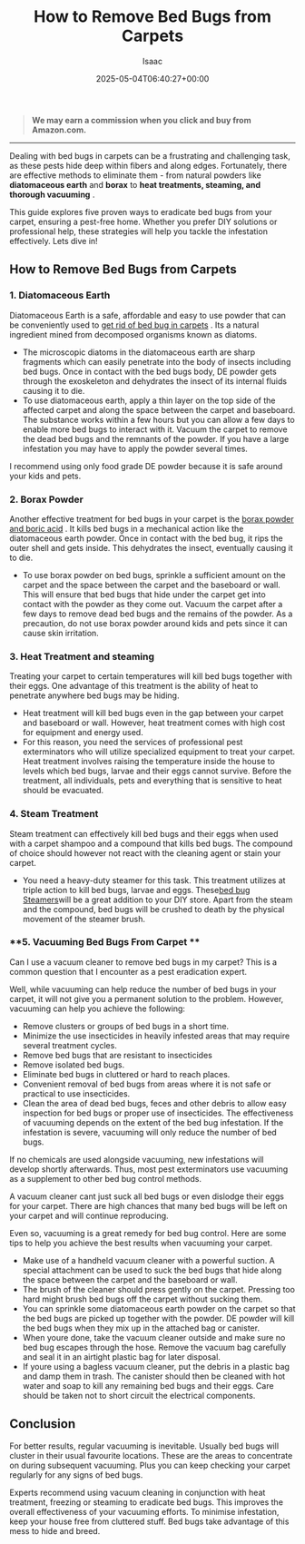 ﻿---
author: Isaac
layout: post
title: How to Remove Bed Bugs from Carpets
date: '2025-05-04T06:40:27+00:00'
categories:
- Bed Bugs
- Guide
tags: []
slug: /how-to-remove-bed-bugs-from-carpets/
lastmod: 2025-05-07T12:21:27+03:00
---
> **We may earn a commission when you click and buy from Amazon.com.**
>

---
Dealing with bed bugs in carpets can be a frustrating and challenging task, as these pests hide deep within fibers and along edges. Fortunately, there are effective methods to eliminate them - from natural powders like
**diatomaceous earth**
and
**borax**
to
**heat treatments, steaming, and thorough vacuuming**
.

This guide explores five proven ways to eradicate bed bugs from your carpet, ensuring a pest-free home. Whether you prefer DIY solutions or professional help, these strategies will help you tackle the infestation effectively. Lets dive in!
## How to Remove Bed Bugs from Carpets
### **1. Diatomaceous Earth**
Diatomaceous Earth is a safe, affordable and easy to use powder that can be conveniently used to
[get rid of bed bug in carpets](https://pestpolicy.com/does-diatomaceous-earth-kill-bed-bugs/)
. Its a natural ingredient mined from decomposed organisms known as diatoms.
- The microscopic diatoms in the diatomaceous earth are sharp fragments which can easily penetrate into the body of insects including bed bugs. Once in contact with the bed bugs body, DE powder gets through the exoskeleton and dehydrates the insect of its internal fluids causing it to die.
- To use diatomaceous earth, apply a thin layer on the top side of the affected carpet and along the space between the carpet and baseboard. The substance works within a few hours but you can allow a few days to enable more bed bugs to interact with it.
Vacuum the carpet to remove the dead bed bugs and the remnants of the powder. If you have a large infestation you may have to apply the powder several times.

I recommend using only food grade DE powder because it is safe around your kids and pets.
### **2. Borax Powder**
Another effective treatment for bed bugs in your carpet is the
[borax powder and boric acid](https://pestpolicy.com/does-boric-acid-kill-bed-bugs/)
. It kills bed bugs in a mechanical action like the diatomaceous earth powder. Once in contact with the bed bug, it rips the outer shell and gets inside. This dehydrates the insect, eventually causing it to die.
- To use borax powder on bed bugs, sprinkle a sufficient amount on the carpet and the space between the carpet and the baseboard or wall. This will ensure that bed bugs that hide under the carpet get into contact with the powder as they come out.
Vacuum the carpet after a few days to remove dead bed bugs and the remains of the powder. As a precaution, do not use borax powder around kids and pets since it can cause skin irritation.
### **3. Heat Treatment and steaming**
Treating your carpet to certain temperatures will kill bed bugs together with their eggs. One advantage of this treatment is the ability of heat to penetrate anywhere bed bugs may be hiding.
- Heat treatment will kill bed bugs even in the gap between your carpet and baseboard or wall. However, heat treatment comes with high cost for equipment and energy used.
- For this reason, you need the services of professional pest exterminators who will utilize specialized equipment to treat your carpet.
Heat treatment involves raising the temperature inside the house to levels which bed bugs, larvae and their eggs cannot survive. Before the treatment, all individuals, pets and everything that is sensitive to heat should be evacuated.
### **4. Steam Treatment**
Steam treatment can effectively kill bed bugs and their eggs when used with a carpet shampoo and a compound that kills bed bugs. The compound of choice should however not react with the cleaning agent or stain your carpet.
- You need a heavy-duty steamer for this task. This treatment utilizes at triple action to kill bed bugs, larvae and eggs. These[bed bug Steamers](https://pestpolicy.com/best-bed-bug-steamer/)will be a great addition to your DIY store.
Apart from the steam and the compound, bed bugs will be crushed to death by the physical movement of the steamer brush.
### **5. Vacuuming Bed Bugs From Carpet **
Can I use a vacuum cleaner to remove bed bugs in my carpet? This is a common question that I encounter as a pest eradication expert.

Well, while vacuuming can help reduce the number of bed bugs in your carpet, it will not give you a permanent solution to the problem. However, vacuuming can help you achieve the following:
- Remove clusters or groups of bed bugs in a short time.
- Minimize the use insecticides in heavily infested areas that may require several treatment cycles.
- Remove bed bugs that are resistant to insecticides
- Remove isolated bed bugs.
- Eliminate bed bugs in cluttered or hard to reach places.
- Convenient removal of bed bugs from areas where it is not safe or practical to use insecticides.
- Clean the area of dead bed bugs, feces and other debris to allow easy inspection for bed bugs or proper use of insecticides.
The effectiveness of vacuuming depends on the extent of the bed bug infestation. If the infestation is severe, vacuuming will only reduce the number of bed bugs.

If no chemicals are used alongside vacuuming, new infestations will develop shortly afterwards. Thus, most pest exterminators use vacuuming as a supplement to other bed bug control methods.

A vacuum cleaner cant just suck all bed bugs or even dislodge their eggs for your carpet. There are high chances that many bed bugs will be left on your carpet and will continue reproducing.

Even so, vacuuming is a great remedy for bed bug control. Here are some tips to help you achieve the best results when vacuuming your carpet.
- Make use of a handheld vacuum cleaner with a powerful suction. A special attachment can be used to suck the bed bugs that hide along the space between the carpet and the baseboard or wall.
- The brush of the cleaner should press gently on the carpet. Pressing too hard might brush bed bugs off the carpet without sucking them.
- You can sprinkle some diatomaceous earth powder on the carpet so that the bed bugs are picked up together with the powder. DE powder will kill the bed bugs when they mix up in the attached bag or canister.
- When youre done, take the vacuum cleaner outside and make sure no bed bug escapes through the hose. Remove the vacuum bag carefully and seal it in an airtight plastic bag for later disposal.
- If youre using a bagless vacuum cleaner, put the debris in a plastic bag and damp them in trash. The canister should then be cleaned with hot water and soap to kill any remaining bed bugs and their eggs. Care should be taken not to short circuit the electrical components.
## Conclusion
For better results, regular vacuuming is inevitable. Usually bed bugs will cluster in their usual favourite locations. These are the areas to concentrate on during subsequent vacuuming. Plus you can keep checking your carpet regularly for any signs of bed bugs.

Experts recommend using vacuum cleaning in conjunction with heat treatment, freezing or steaming to eradicate bed bugs. This improves the overall effectiveness of your vacuuming efforts. To minimise infestation, keep your house free from cluttered stuff. Bed bugs take advantage of this mess to hide and breed.
